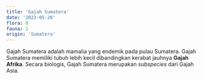 ```yaml
---
title: 'Gajah Sumatera'
date: '2023-05-20'
flora: 0
fauna: 1
origin: 'Sumatera'
---
```


Gajah Sumatera adalah mamalia yang endemik pada pulau Sumatera. Gajah Sumatera memiliki tubuh lebih kecil dibandingkan kerabat jauhnya **Gajah Afrika**. Secara biologis, Gajah Sumatera merupakan _subspecies_ dari Gajah Asia.